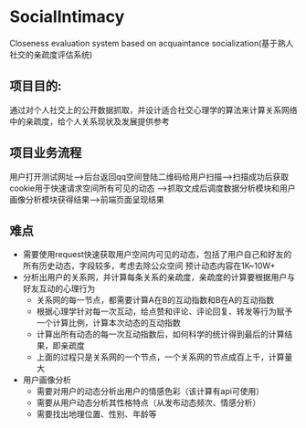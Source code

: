 # SocialIntimacy
Closeness evaluation system based on acquaintance socialization(基于熟人社交的亲疏度评估系统)

## 项目目的:
通过对个人社交上的公开数据抓取，并设计适合社交心理学的算法来计算关系网络中的亲疏度，给个人关系现状及发展提供参考

## 项目业务流程
用户打开测试网址——>后台返回qq空间登陆二维码给用户扫描——>扫描成功后获取cookie用于快速请求空间所有可见的动态
——>抓取文成后调度数据分析模块和用户画像分析模块获得结果——>前端页面呈现结果

## 难点
+ 需要使用request快速获取用户空间内可见的动态，包括了用户自己和好友的所有历史动态，字段较多，考虑去除公众空间
预计动态内容在1K~10W+
+ 分析出用户的关系网，并计算每条关系的亲疏度，亲疏度的计算要根据用户与好友互动的心理行为
    + 关系网的每一节点，都需要计算A在B的互动指数和B在A的互动指数
    + 根据心理学针对每一次互动，给点赞和评论、评论回复、转发等行为赋予一个计算比例，计算本次动态的互动指数
    + 计算出所有动态的每一次互动指数后，如何科学的统计得到最后的计算结果，即亲疏度
    + 上面的过程只是关系网的一个节点，一个关系网的节点成百上千，计算量大
+ 用户画像分析
    + 需要对用户的动态分析出用户的情感色彩（该计算有api可使用）
    + 需要从用户动态分析其性格特点（从发布动态频次、情感分析）
    + 需要找出地理位置、性别、年龄等